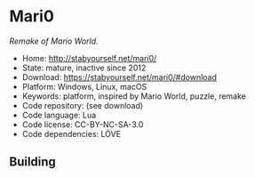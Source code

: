 # Mari0

_Remake of Mario World._

- Home: http://stabyourself.net/mari0/
- State: mature, inactive since 2012
- Download: https://stabyourself.net/mari0/#download
- Platform: Windows, Linux, macOS
- Keywords: platform, inspired by Mario World, puzzle, remake
- Code repository: (see download)
- Code language: Lua
- Code license: CC-BY-NC-SA-3.0
- Code dependencies: LÖVE

## Building
